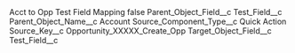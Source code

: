 <?xml version="1.0" encoding="UTF-8"?>
<CustomMetadata xmlns="http://soap.sforce.com/2006/04/metadata" xmlns:xsi="http://www.w3.org/2001/XMLSchema-instance" xmlns:xsd="http://www.w3.org/2001/XMLSchema">
    <label>Acct to Opp Test Field Mapping</label>
    <protected>false</protected>
    <values>
        <field>Parent_Object_Field__c</field>
        <value xsi:type="xsd:string">Test_Field__c</value>
    </values>
    <values>
        <field>Parent_Object_Name__c</field>
        <value xsi:type="xsd:string">Account</value>
    </values>
    <values>
        <field>Source_Component_Type__c</field>
        <value xsi:type="xsd:string">Quick Action</value>
    </values>
    <values>
        <field>Source_Key__c</field>
        <value xsi:type="xsd:string">Opportunity_XXXXX_Create_Opp</value>
    </values>
    <values>
        <field>Target_Object_Field__c</field>
        <value xsi:type="xsd:string">Test_Field__c</value>
    </values>
</CustomMetadata>
